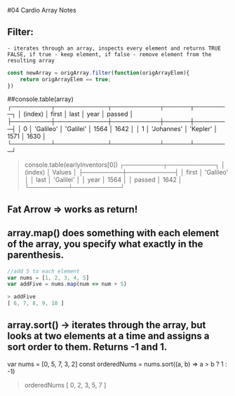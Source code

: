 #04 Cardio Array Notes

## Filter:
    - iterates through an array, inspects every element and returns TRUE FALSE, if true - keep element, if false - remove element from the resulting array

```js
const newArray = origArray.filter(function(origArrayElem){
    return origArrayElem == true;
})
```
##console.table(array)
┌─────────┬────────────┬───────────┬──────┬────────┐
│ (index) │   first    │   last    │ year │ passed │
├─────────┼────────────┼───────────┼──────┼────────┤
│    0    │ 'Galileo'  │ 'Galilei' │ 1564 │  1642  │
│    1    │ 'Johannes' │ 'Kepler'  │ 1571 │  1630  │
└─────────┴────────────┴───────────┴──────┴────────┘
> console.table(earlyInventors[0])
┌─────────┬───────────┐
│ (index) │  Values   │
├─────────┼───────────┤
│  first  │ 'Galileo' │
│  last   │ 'Galilei' │
│  year   │   1564    │
│ passed  │   1642    │
└─────────┴───────────┘

## Fat Arrow => works as return! 

## array.map() does something with each element of the array, you specify what exactly in the parenthesis. 
```js
//add 5 to each element
var nums = [1, 2, 3, 4, 5]
var addFive = nums.map(num => num + 5)

> addFive
[ 6, 7, 8, 9, 10 ]
```

## array.sort() -> iterates through the array, but looks at two elements at a time and assigns a sort order to them. Returns -1 and 1. 

var nums = [0, 5, 7, 3, 2]
const orderedNums = nums.sort((a, b) => a > b ?  1 : -1)
> orderedNums
[ 0, 2, 3, 5, 7 ]

